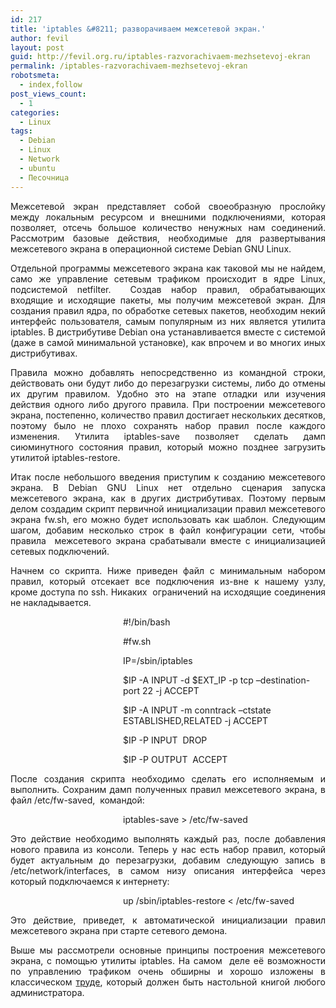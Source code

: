 ```yaml
---
id: 217
title: 'iptables &#8211; разворачиваем межсетевой экран.'
author: fevil
layout: post
guid: http://fevil.org.ru/iptables-razvorachivaem-mezhsetevoj-ekran
permalink: /iptables-razvorachivaem-mezhsetevoj-ekran
robotsmeta:
  - index,follow
post_views_count:
  - 1
categories:
  - Linux
tags:
  - Debian
  - Linux
  - Network
  - ubuntu
  - Песочница
---
```

<p style="text-align: justify;">
  Межсетевой экран представляет собой своеобразную прослойку между локальным ресурсом и внешними подключениями, которая позволяет, отсечь большое количество ненужных нам соединений. Рассмотрим базовые действия, необходимые для развертывания межсетевого экрана в операционной системе Debian GNU Linux.
</p>

<p style="text-align: justify;">
  <!--more-->Отдельной программы межсетевого экрана как таковой мы не найдем, само же управление сетевым трафиком происходит в ядре Linux, подсистемой netfilter.  Создав набор правил, обрабатывающих входящие и исходящие пакеты, мы получим межсетевой экран. Для создания правил ядра, по обработке сетевых пакетов, необходим некий интерфейс пользователя, самым популярным из них является утилита iptables. В дистрибутиве Debian она устанавливается вместе с системой (даже в самой минимальной установке), как впрочем и во многих иных дистрибутивах.
</p>

<p style="text-align: justify;">
  Правила можно добавлять непосредственно из командной строки, действовать они будут либо до перезагрузки системы, либо до отмены их другим правилом. Удобно это на этапе отладки или изучения действия одного либо другого правила. При построении межсетевого экрана, постепенно, количество правил достигает нескольких десятков, поэтому было не плохо сохранять набор правил после каждого изменения. Утилита iptables-save позволяет сделать дамп сиюминутного состояния правил, который можно позднее загрузить утилитой iptables-restore.
</p>

<p style="text-align: justify;">
  Итак после небольшого введения приступим к созданию межсетевого экрана. В Debian GNU Linux нет отдельно сценария запуска межсетевого экрана, как в других дистрибутивах. Поэтому первым делом создадим скрипт первичной инициализации правил межсетевого экрана fw.sh, его можно будет использовать как шаблон. Следующим шагом, добавим несколько строк в файл конфигурации сети, чтобы правила  межсетевого экрана срабатывали вместе с инициализацией сетевых подключений.
</p>

<p style="text-align: justify;">
  Начнем со скрипта. Ниже приведен файл с минимальным набором правил, который отсекает все подключения из-вне к нашему узлу, кроме доступа по ssh. Никаких  ограничений на исходящие соединения не накладывается.
</p>

<p style="padding-left: 180px;">
  #!/bin/bash
</p>

<p style="padding-left: 180px;">
  #fw.sh
</p>

<p style="padding-left: 180px;">
  IP=/sbin/iptables
</p>

<p style="padding-left: 180px;">
  $IP -A INPUT -d $EXT_IP -p tcp &#8211;destination-port 22 -j ACCEPT
</p>

<p style="padding-left: 180px;">
  $IP -A INPUT -m conntrack &#8211;ctstate ESTABLISHED,RELATED -j ACCEPT
</p>

<p style="padding-left: 180px;">
  $IP -P INPUT  DROP
</p>

<p style="padding-left: 180px;">
  $IP -P OUTPUT  ACCEPT
</p>

<p style="text-align: justify;">
  После создания скрипта необходимо сделать его исполняемым и выполнить. Сохраним дамп полученных правил межсетевого экрана, в файл /etc/fw-saved,  командой:
</p>

<p style="padding-left: 180px; text-align: justify;">
  iptables-save > /etc/fw-saved
</p>

<p style="text-align: justify;">
  Это действие необходимо выполнять каждый раз, после добавления нового правила из консоли. Теперь у нас есть набор правил, который будет актуальным до перезагрузки, добавим следующую запись в /etc/network/interfaces, в самом низу описания интерфейса через который подключаемся к интернету:
</p>

<p style="text-align: justify; padding-left: 180px;">
  up /sbin/iptables-restore < /etc/fw-saved
</p>

<p style="text-align: justify;">
  Это действие, приведет, к автоматической инициализации правил межсетевого экрана при старте сетевого демона.
</p>

<p style="text-align: justify;">
  Выше мы рассмотрели основные принципы построения межсетевого экрана, с помощью утилиты iptables. На самом  деле её возможности по управлению трафиком очень обширны и хорошо изложены в классическом <a title="труде" href="http://www.opennet.ru/docs/RUS/iptables/" target="_blank">труде</a>, который должен быть настольной книгой любого администратора.
</p>

&nbsp;

<p style="padding-left: 90px;">
  &nbsp;
</p>

&nbsp;
